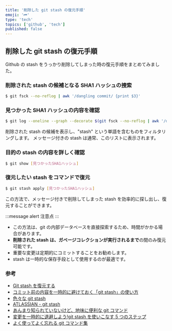 ```yaml
---
title: '削除した git stash の復元手順'
emoji: '⏮'
type: 'tech'
topics: ['github', 'tech']
published: false
---
```


## 削除した git stash の復元手順

Github の stash をうっかり削除してしまった時の復元手順をまとめてみました。

### 削除された stash の候補となる SHA1 ハッシュの捜索

```sh
$ git fsck --no-reflog | awk '/dangling commit/ {print $3}'
```

### 見つかった SHA1 ハッシュの内容を確認

```sh
$ git log --oneline --graph --decorate $(git fsck --no-reflog | awk '/dangling commit/ {print $3}') | grep -i "stash"
```

削除された stash の候補を表示し、"stash" という単語を含むものをフィルタリングします。
メッセージ付きの stash は通常、このリストに表示されます。

### 目的の stash の内容を詳しく確認

```sh
$ git show [見つかったSHA1ハッシュ]
```

### 復元したい stash をコマンドで復元

```sh
$ git stash apply [見つかったSHA1ハッシュ]
```

この方法で、メッセージ付きで削除してしまった stash を効率的に探し出し、復元することができます。

:::message alert
注意点
:::

- この方法は、git の内部データベースを直接探索するため、時間がかかる場合があります。
- **削除された stash は、ガベージコレクションが実行されるまで**の間のみ復元可能です。
- 重要な変更は定期的にコミットすることをお勧めします。
- stash は一時的な保存手段として使用するのが最適です。

### 参考

- [Git stash を復元する](https://zenn.dev/snowcait/articles/7ba0720db50aea28c652)
- [コミット前の内容を一時的に避けておく「git stash」の使い方](https://www.granfairs.com/blog/entry-3205/)
- [色々な git stash](https://qiita.com/akasakas/items/768c0b563b96f8a9be9d)
- [ATLASSIAN - git stash ](https://www.atlassian.com/ja/git/tutorials/saving-changes/git-stash)
- [あんまり知られていないけど、地味に便利な git コマンド](https://qiita.com/app_js/items/7ef0f2ab513d3de1471f)
- [変更を一時的に退避しよう!git stash を使いこなす 5 つのステップ](https://www.sejuku.net/blog/71428)
- [よく使ってよく忘れる git コマンド集](https://hakumai-no-otomo.hatenablog.com/entry/2020/10/05/%E3%82%88%E3%81%8F%E4%BD%BF%E3%81%A3%E3%81%A6%E3%82%88%E3%81%8F%E5%BF%98%E3%82%8C%E3%82%8Bgit%E3%82%B3%E3%83%9E%E3%83%B3%E3%83%89%E9%9B%86)

